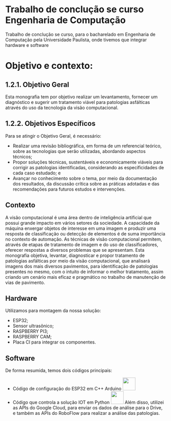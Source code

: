 # Trabalho de conclução se curso Engenharia de Computação
Trabalho de conclução se curso, para o bacharelado em Engenharia de Computação pela Universidade Paulista, onde tivemos que integrar hardware e software

# Objetivo e contexto:
## 1.2.1. Objetivo Geral
  Esta monografia tem por objetivo realizar um levantamento, fornecer um
  diagnóstico e sugerir um tratamento viável para patologias asfálticas através do
  uso da tecnologia da visão computacional.
## 1.2.2. Objetivos Específicos
  Para se atingir o Objetivo Geral, é necessário:
  - Realizar uma revisão bibliográfica, em forma de um referencial teórico,
  sobre as tecnologias que serão utilizadas, abordando aspectos técnicos;
  - Propor soluções técnicas, sustentáveis e economicamente viáveis para
  corrigir as patologias identificadas, considerando as especificidades de
  cada caso estudado; e
  - Avançar no conhecimento sobre o tema, por meio da documentação dos
  resultados, da discussão crítica sobre as práticas adotadas e das
  recomendações para futuros estudos e intervenções.

## Contexto
  A visão computacional é uma área dentro de inteligência artificial que possui
  grande impacto em vários setores da sociedade. A capacidade da máquina enxergar
  objetos de interesse em uma imagem e produzir uma resposta de classificação ou
  detecção de elementos é de suma importância no contexto de automação. As técnicas
  de visão computacional permitem, através de etapas de tratamento de imagem e do
  uso de classificadores, oferecer respostas a diversos problemas que se apresentam.
  Esta monografia objetiva, levantar, diagnosticar e propor tratamento de patologias
  asfálticas por meio da visão computacional, que analisará imagens dos mais diversos
  pavimentos, para identificação de patologias presentes no mesmo, com o intuito de
  informar o melhor tratamento, assim criando um cenário mais eficaz e pragmático no
  trabalho de manutenção de vias de pavimento.

## Hardware
  Utilizamos para montagem da nossa solução:
  - ESP32;
  - Sensor ultrasônico;
  - RASPBERRY PI3;
  - RASPBERRY CAM;
  - Placa CI para integrar os componentes.

## Software
  De forma resumida, temos dois códigos principais:
  - Código de configuração do ESP32 em C++ Arduino <img src="https://cdn.jsdelivr.net/gh/devicons/devicon@latest/icons/cplusplus/cplusplus-original.svg" height="40" width="40" />
  - Código que controla a solução IOT em Python <img src="https://cdn.jsdelivr.net/gh/devicons/devicon@latest/icons/python/python-original.svg" height="40" width="40" />
  Além disso, utilizei as APIs do Google Cloud, para enviar os dados de análise para o Drive, e também as APIs do RoboFlow para realizar a análise das patologias.
